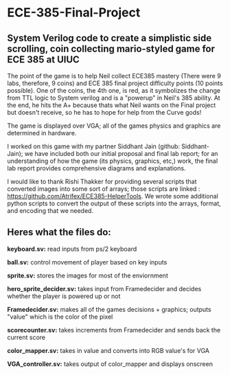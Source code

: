 # ECE-385-Final-Project
## System Verilog code to create a simplistic side scrolling, coin collecting mario-styled game for ECE 385 at UIUC

The point of the game is to help Neil collect ECE385 mastery (There were 9 labs, therefore, 9 coins) and ECE 385 final project difficulty points (10 points possible). One of the coins, the 4th one, is red, as it symbolizes the change from TTL logic to System verilog and is a "powerup" in Neil's 385 ability. At the end, he hits the A+ because thats what Neil wants on the Final project but doesn't receive, so he has to hope for help from the Curve gods!

The game is displayed over VGA; all of the games physics and graphics are determined in hardware. 

I worked on this game with my partner Siddhant Jain (github: Siddhant-Jain); we have included both our initial proposal and final lab report; for an understanding of how the game (its physics, graphics, etc,) work, the final lab report provides comprehensive diagrams and explanations. 

I would like to thank Rishi Thakker for providing several scripts that converted images into some sort of arrays; those scripts are linked : https://github.com/Atrifex/ECE385-HelperTools. We wrote some additional python scripts to convert the output of these scripts into the arrays, format, and encoding that we needed.   

## Heres what the files do:
**keyboard.sv:** read inputs from ps/2 keyboard 

**ball.sv:** control movement of player based on key inputs

**sprite.sv:**
stores the images for most of the enviornment

**hero_sprite_decider.sv:**
takes input from Framedecider and decides whether the player is powered up or not

**Framedecider.sv:**
makes all of the games decisions + graphics; outputs "value" which is the color of the pixel

**scorecounter.sv:**
takes increments from Framedecider and sends back the current score

**color_mapper.sv:**
takes in value and converts into RGB value's for VGA

**VGA_controller.sv:**
takes output of color_mapper and displays onscreen
